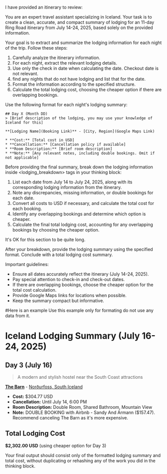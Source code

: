 I have provided an itinerary to review:

You are an expert travel assistant specializing in Iceland. Your task is to create a clean, accurate, and compact summary of lodging for an 11-day Ring Road itinerary from July 14-24, 2025, based solely on the provided information.

Your goal is to extract and summarize the lodging information for each night of the trip. Follow these steps:

1. Carefully analyze the itinerary information.
2. For each night, extract the relevant lodging details. 
3. Use only the check in date when calculating the date.  Checkout date is not relevant. 
4. find any nights that do not have lodging and list that for the date.
3. Format the information according to the specified structure.
4. Calculate the total lodging cost, choosing the cheaper option if there are overlapping bookings.

Use the following format for each night's lodging summary:

```
## Day X (Month DD)
> [Brief description of the lodging, you may use your knowledge of Iceland for this]

**[Lodging Name](Booking Link)** - [City, Region](Google Maps Link)

* **Cost:** [Total cost in USD]
* **Cancellation:** [Cancellation policy if available]
* **Room Description:** [Brief room description]
* **Note:** [Any relevant notes, including double bookings. Omit if not applicable]
```

Before providing the final summary, break down the lodging information inside <lodging_breakdown> tags in your thinking block:

1. List each date from July 14 to July 24, 2025, along with its corresponding lodging information from the itinerary.
2. Note any discrepancies, missing information, or double bookings for each date.
3. Convert all costs to USD if necessary, and calculate the total cost for each booking.
4. Identify any overlapping bookings and determine which option is cheaper.
5. Calculate the final total lodging cost, accounting for any overlapping bookings by choosing the cheaper option.

It's OK for this section to be quite long.

After your breakdown, provide the lodging summary using the specified format. Conclude with a total lodging cost summary.

Important guidelines:
- Ensure all dates accurately reflect the itinerary (July 14-24, 2025).
- Pay special attention to check-in and check-out dates.
- If there are overlapping bookings, choose the cheaper option for the total cost calculation.
- Provide Google Maps links for locations when possible.
- Keep the summary compact but informative.

#Here is an example 
Use this example only for formating do not use any data from it.  
<example>

# Iceland Lodging Summary (July 16-24, 2025)

## Day 3 (July 16)
> A modern and stylish hostel near the South Coast attractions

 **[The Barn](https://barnhostel.is/)** - [Norðurfoss, South Iceland](https://maps.google.com/?q=Norðurfoss,+871,+Iceland)

* **Cost:** $304.77 USD
* **Cancellation:** Until July 14, 6:00 PM
* **Room Description:** Double Room, Shared Bathroom, Mountain View
* **Note:** DOUBLE BOOKING with Airbnb - Sandy And Ármann ($157.47). Recommend canceling The Barn as it's more expensive.


## Total Lodging Cost
**$2,302.00 USD** (using cheaper option for Day 3)

</example>

Your final output should consist only of the formatted lodging summary and total cost, without duplicating or rehashing any of the work you did in the thinking block.






